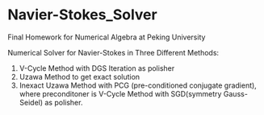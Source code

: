 # Navier-Stokes_Solver
Final Homework for Numerical Algebra at Peking University

Numerical Solver for Navier-Stokes in Three Different Methods:
1. V-Cycle Method with DGS Iteration as polisher
2. Uzawa Method to get exact solution
3. Inexact Uzawa Method with PCG (pre-conditioned conjugate gradient), where preconditoner is V-Cycle Method with SGD(symmetry Gauss-Seidel) as polisher.
